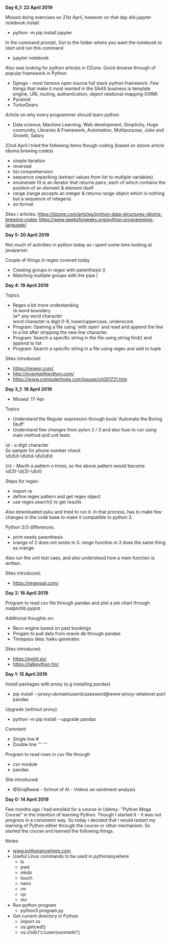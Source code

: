 <b> Day 6_1: 22 April 2019 </b>

Missed doing exercises on 21st April, however on that day did jupyter notebook install.
 - python -m pip install jupyter
 
In the command prompt, Got to the folder where you want the notebook to start and run this command
- jupyter notebook

Also was looking for python articles in DZone. 
Quick browse through of popular framework in Python
- Django - most famoos open source full stack python framework. Few things that make it most wanted in the SAAS business is template engine, URL routing, authentication, object relational mapping (ORM)
- Pyramid
- TurboGears

Article on why every programmer should learn python
- Data science, Machine Learning, Web development, Simplicity, Huge coomunity, Libraries & Framework, Automation, Multipurpose, Jobs and Growth, Salary

22nd April I tried the following items though coding (based on dzone article idioms brewing codes)
- simple iteration
- reversed
- list comprehension
- sequence unpacking (extract values from list to multiple variables)
- enumerate (It is an iterator that returns pairs, each of which contains the position of an element & element itself
- range  (range accepts an integer & returns range object which is nothing but a sequence of integers)
- str.format

Sites / articles:
https://dzone.com/articles/python-data-structures-idioms-brewing-codes 
https://www.geeksforgeeks.org/python-programming-language/

<b> Day 5: 20 April 2019 </b>

Not much of activities in python today as i spent some time looking at javaparser. 

Couple of things in regex covered today
- Creating groups in regex with parenthesis ()
- Matching multiple groups with the pipe | 

<b> Day 4: 19 April 2019 </b>

Topics
- Regex a bit more undestanding <br>
\b word boundary <br>
\w* any word character <br> 
word character is digit 0-9, lower/uppercase, underscore <br>
- Program: Opening a file using 'with open' and read and append the line to a list after stripping the new line character. 
- Program: Search a specific string in the file using string find() and append to list
- Program: Search a specific string in a file using regex and add to tuple

Sites introduced: 
- https://regexr.com/
- http://inventwithpython.com/
- https://www.computerhope.com/issues/ch001721.htm


<b> Day 3_1: 18 April 2019 </b>
- Missed: 17-Apr

Topics
- Understand the Regular expression through book 'Automate the Boring Stuff' 
- Understand few changes from pyton 2 / 3 and also how to run using main method and unit tests

\d - a digit character <br>
So sample for phone number check <br> 
\d\d\d-\d\d\d-\d\d\d\d

{n} - Macth a pattern n times, so the above pattern would become <br>
\d{3}-\d{3}-\d{4}

Steps for regex:
- import re
- define regex pattern and get regex object
- use regex.search() to get results 

Also downloaded pyku and tried to run it. In that process, has to make few changes in the code base to make it compatible to python 3. 

Python 2/3 differences.
- print needs parenthesis
- xrange of 2 does not exists in 3. range function in 3 does the same thing as xrange. 

Also run the unit test caes, and also understood how a main function is written.

Sites introduced: 
- https://regexpal.com/

<b> Day 2: 16 April 2019 </b>

Program to read csv file through pandas and plot a pie chart through matplotlib.pyplot

Additional thoughts on:
 - Reco engine based on past bookings 
 - Progam to pull data from oracle db through pandas
 - Timepass idea: haiku generator.

Sites introduced: 
- https://pybit.es/
- https://talkpython.fm/


<b> Day 1: 15 April 2019 </b>

Install packages with proxy (e.g installing pandas)
- pip install --proxy=domain\\userid:password@www-proxy-whatever:port pandas

Upgrade (without proxy)
- python -m pip install --upgrade pandas

Comment
- Single line #
- Double line ''' '''


Program to read rows in csv file through 
- csv module
- pandas.

Site introduced: 
- @SirajRawal - School of AI - Videos on sentiment analysis


<b> Day 0: 14 April 2019 </b>

Few months ago i had enrolled for a course in Udemy- "Python Mega Course" in the intention of learning Python. Though I started it - it was not progress in a consistent way. So today i decided that i would restart my learning of Python either through the course or other mechanism. So started the course and learned the following things.

Notes:
- www.pythonanywhere.com
- Useful Linux commands to be used in pythonanywhere
  - ls 
  - pwd
  - mkdir
  - touch
  - nano
  - rm 
  - cp
  - mv
- Run python program
  - python3 program.py
- Get current directory in Python
  - import os
  - os.getcwd()
  - os.chdir('c:\\users\\somedir\\')


